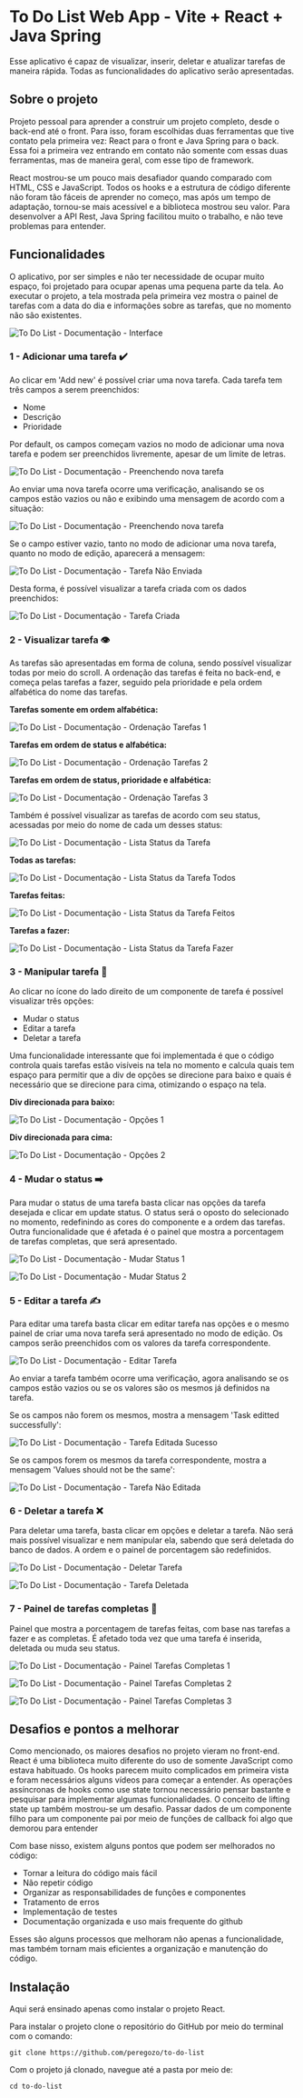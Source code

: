# To Do List Web App - Vite + React + Java Spring

Esse aplicativo é capaz de visualizar, inserir, deletar e atualizar tarefas de maneira rápida. Todas as funcionalidades do aplicativo serão apresentadas.

## Sobre o projeto

Projeto pessoal para aprender a construir um projeto completo, desde o back-end até o front. Para isso, foram escolhidas duas ferramentas que tive contato pela primeira vez: React para o front e Java Spring para o back. Essa foi a primeira vez entrando em contato não somente com essas duas ferramentas, mas de maneira geral, com esse tipo de framework.

React mostrou-se um pouco mais desafiador quando comparado com HTML, CSS e JavaScript. Todos os hooks e a estrutura de código diferente não foram tão fáceis de aprender no começo, mas após um tempo de adaptação, tornou-se mais acessível e a biblioteca mostrou seu valor. Para desenvolver a API Rest, Java Spring facilitou muito o trabalho, e não teve problemas para entender.

## Funcionalidades

O aplicativo, por ser simples e não ter necessidade de ocupar muito espaço, foi projetado para ocupar apenas uma pequena parte da tela.
Ao executar o projeto, a tela mostrada pela primeira vez mostra o painel de tarefas com a data do dia e informações sobre as tarefas, que no momento não são existentes.

![To Do List - Documentação - Interface](https://github.com/peregozo/to-do-list/assets/160425803/52cc2c1c-978f-4ca6-9b0f-be9f917892ee)

### 1 - Adicionar uma tarefa ✔️
Ao clicar em 'Add new' é possível criar uma nova tarefa. Cada tarefa tem três campos a serem preenchidos:

- Nome
- Descrição
- Prioridade

Por default, os campos começam vazios no modo de adicionar uma nova tarefa e podem ser preenchidos livremente, apesar de um limite de letras.

![To Do List - Documentação - Preenchendo nova tarefa](https://github.com/peregozo/to-do-list/assets/160425803/573d1968-9458-49ef-962c-296c5d357fab)

Ao enviar uma nova tarefa ocorre uma verificação, analisando se os campos estão vazios ou não e exibindo uma mensagem de acordo com a situação:

![To Do List - Documentação - Preenchendo nova tarefa](https://github.com/peregozo/to-do-list/assets/160425803/d17e6570-2fa8-4bc1-809b-9d31f5b2a5de)

Se o campo estiver vazio, tanto no modo de adicionar uma nova tarefa, quanto no modo de edição, aparecerá a mensagem:

![To Do List - Documentação - Tarefa Não Enviada](https://github.com/peregozo/to-do-list/assets/160425803/f5980024-d830-43ec-85d8-315c42b1734f)

Desta forma, é possível visualizar a tarefa criada com os dados preenchidos:

![To Do List - Documentação - Tarefa Criada](https://github.com/peregozo/to-do-list/assets/160425803/b12c8b4f-72e6-4c65-b3d3-f2fbe3fc1b12)

### 2 - Visualizar tarefa 👁️
As tarefas são apresentadas em forma de coluna, sendo possível visualizar todas por meio do scroll. A ordenação das tarefas é feita no back-end, e começa pelas tarefas a fazer, seguido pela prioridade e pela ordem alfabética do nome das tarefas.

**Tarefas somente em ordem alfabética:**

![To Do List - Documentação - Ordenação Tarefas 1](https://github.com/peregozo/to-do-list/assets/160425803/124c19bc-4b74-490a-aeab-8c97145fbb0a)

**Tarefas em ordem de status e alfabética:**

![To Do List - Documentação - Ordenação Tarefas 2](https://github.com/peregozo/to-do-list/assets/160425803/63b91880-aaf4-47bc-b98d-f65e2c2e9afc)

**Tarefas em ordem de status, prioridade e alfabética:**

![To Do List - Documentação - Ordenação Tarefas 3](https://github.com/peregozo/to-do-list/assets/160425803/5d437d16-72ba-4bf0-bd93-ab959789ba2a)

Também é possível visualizar as tarefas de acordo com seu status, acessadas por meio do nome de cada um desses status:

![To Do List - Documentação - Lista Status da Tarefa](https://github.com/peregozo/to-do-list/assets/160425803/2dc1ccdd-3b8b-41d2-829b-e902aa88ca7f)

**Todas as tarefas:**

![To Do List - Documentação - Lista Status da Tarefa Todos](https://github.com/peregozo/to-do-list/assets/160425803/fb4c03be-787d-4cdd-b5e5-2e5e750c09d3)

**Tarefas feitas:**

![To Do List - Documentação - Lista Status da Tarefa Feitos](https://github.com/peregozo/to-do-list/assets/160425803/e7062eb3-d3ba-4930-a066-ed654ae0e234)

**Tarefas a fazer:**

![To Do List - Documentação - Lista Status da Tarefa Fazer](https://github.com/peregozo/to-do-list/assets/160425803/c7d0d041-b510-4552-ba81-f5d5e463f801)

### 3 - Manipular tarefa 📓
Ao clicar no ícone do lado direito de um componente de tarefa é possível visualizar três opções:
- Mudar o status
- Editar a tarefa
- Deletar a tarefa

Uma funcionalidade interessante que foi implementada é que o código controla quais tarefas estão visíveis na tela no momento e calcula quais tem espaço para permitir que a div de opções se direcione para baixo e quais é necessário que se direcione para cima, otimizando o espaço na tela.

**Div direcionada para baixo:**

![To Do List - Documentação - Opções 1](https://github.com/peregozo/to-do-list/assets/160425803/813f5a18-b0e5-412a-ac03-143bcb2fb88b)

**Div direcionada para cima:**

![To Do List - Documentação - Opções 2](https://github.com/peregozo/to-do-list/assets/160425803/8a1942ec-595e-46d0-931a-0466935e5e45)

### 4 - Mudar o status ➡️
Para mudar o status de uma tarefa basta clicar nas opções da tarefa desejada e clicar em update status. O status será o oposto do selecionado no momento, redefinindo as cores do componente e a ordem das tarefas. Outra funcionalidade que é afetada é o painel que mostra a porcentagem de tarefas completas, que será apresentado.

![To Do List - Documentação - Mudar Status 1](https://github.com/peregozo/to-do-list/assets/160425803/7abbd242-629e-4c34-bf9b-b3bd3222a135)

![To Do List - Documentação - Mudar Status 2](https://github.com/peregozo/to-do-list/assets/160425803/8ebc22af-15d0-4d18-84f9-1de7042a5486)

### 5 - Editar a tarefa ✍️
Para editar uma tarefa basta clicar em editar tarefa nas opções e o mesmo painel de criar uma nova tarefa será apresentado no modo de edição. Os campos serão preenchidos com os valores da tarefa correspondente.

![To Do List - Documentação - Editar Tarefa](https://github.com/peregozo/to-do-list/assets/160425803/4af9fc2a-904f-41e7-ba30-14643b861458)

Ao enviar a tarefa também ocorre uma verificação, agora analisando se os campos estão vazios ou se os valores são os mesmos já definidos na tarefa.

Se os campos não forem os mesmos, mostra a mensagem 'Task editted successfully':

![To Do List - Documentação - Tarefa Editada Sucesso](https://github.com/peregozo/to-do-list/assets/160425803/5b553d18-4b96-4359-b2ec-45da6a02021a)

Se os campos forem os mesmos da tarefa correspondente, mostra a mensagem 'Values should not be the same':

![To Do List - Documentação - Tarefa Não Editada](https://github.com/peregozo/to-do-list/assets/160425803/e3a1797f-76e7-4fef-b54b-c60b69d8530a)

### 6 - Deletar a tarefa ❌
Para deletar uma tarefa, basta clicar em opções e deletar a tarefa. Não será mais possível visualizar e nem manipular ela, sabendo que será deletada do banco de dados. A ordem e o painel de porcentagem são redefinidos.

![To Do List - Documentação - Deletar Tarefa](https://github.com/peregozo/to-do-list/assets/160425803/fc13d404-b35b-45e7-bb5f-bb4bcd979632)

![To Do List - Documentação - Tarefa Deletada](https://github.com/peregozo/to-do-list/assets/160425803/609a3d07-eb23-4052-a97a-02122c564ff9)

### 7 - Painel de tarefas completas 🥇
Painel que mostra a porcentagem de tarefas feitas, com base nas tarefas a fazer e as completas. É afetado toda vez que uma tarefa é inserida, deletada ou muda seu status.

![To Do List - Documentação - Painel Tarefas Completas 1](https://github.com/peregozo/to-do-list/assets/160425803/fd64f0b6-add0-4a99-9658-128d0bf78a93)

![To Do List - Documentação - Painel Tarefas Completas 2](https://github.com/peregozo/to-do-list/assets/160425803/fa5aaefb-ff0b-4d44-bec8-1c65869670c0)

![To Do List - Documentação - Painel Tarefas Completas 3](https://github.com/peregozo/to-do-list/assets/160425803/057aa00f-27c4-44f9-b34e-519ccc49036f)

## Desafios e pontos a melhorar

Como mencionado, os maiores desafios no projeto vieram no front-end. React é uma biblioteca muito diferente do uso de somente JavaScript como estava habituado.
Os hooks parecem muito complicados em primeira vista e foram necessários alguns vídeos para começar a entender. As operações assíncronas de hooks como use state tornou necessário pensar bastante e pesquisar para implementar algumas funcionalidades.
O conceito de lifting state up também mostrou-se um desafio. Passar dados de um componente filho para um componente pai por meio de funções de callback foi algo que demorou para entender

Com base nisso, existem alguns pontos que podem ser melhorados no código:

- Tornar a leitura do código mais fácil
- Não repetir código
- Organizar as responsabilidades de funções e componentes
- Tratamento de erros
- Implementação de testes
- Documentação organizada e uso mais frequente do github

Esses são alguns processos que melhoram não apenas a funcionalidade, mas também tornam mais eficientes a organização e manutenção do código.

## Instalação

Aqui será ensinado apenas como instalar o projeto React.

Para instalar o projeto clone o repositório do GitHub por meio do terminal com o comando:

```git clone https://github.com/peregozo/to-do-list```

Com o projeto já clonado, navegue até a pasta por meio de:

```cd to-do-list```
